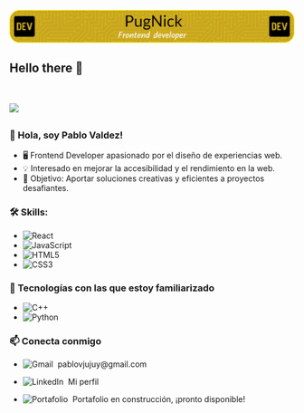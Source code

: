 ![mi banner](github-header-image.png)
## Hello there 👋
# <img src="https://media.giphy.com/media/vLlpbDafjgHystuJ0a/giphy.gif?cid=ecf05e47c0olmh99nltfdds5nlnln6o1d9bkb1k3m9xep7wp&ep=v1_stickers_search&rid=giphy.gif&ct=s" width="200"/>

### 👋 Hola, soy Pablo Valdez!





- 🖥️ Frontend Developer apasionado por el diseño de experiencias web.
- 💡 Interesado en mejorar la accesibilidad y el rendimiento en la web.
- 🌟 Objetivo: Aportar soluciones creativas y eficientes a proyectos desafiantes.

### 🛠 Skills:
- ![React](https://img.shields.io/badge/react-%2320232a.svg?style=for-the-badge&logo=react&logoColor=%2361DAFB)
- ![JavaScript](https://img.shields.io/badge/javascript-%23323330.svg?style=for-the-badge&logo=javascript&logoColor=%23F7DF1E)
- ![HTML5](https://img.shields.io/badge/html5-%23E34F26.svg?style=for-the-badge&logo=html5&logoColor=white)
- ![CSS3](https://img.shields.io/badge/css3-%231572B6.svg?style=for-the-badge&logo=css3&logoColor=white)


### 🧩 Tecnologías con las que estoy familiarizado
- ![C++](https://img.shields.io/badge/c++-%2300599C.svg?style=for-the-badge&logo=c%2B%2B&logoColor=white)
- ![Python](https://img.shields.io/badge/python-3670A0?style=for-the-badge&logo=python&logoColor=ffdd54)


### 📫 Conecta conmigo
- <p style="display: flex; align-items: center;">
  <img src="https://img.shields.io/badge/-Gmail-D14836?logo=gmail&logoColor=white&style=flat" alt="Gmail" style="vertical-align: middle; margin-right: 8px;" />
  <a href="mailto:pablovjujuy@gmail.com" style="text-decoration: none; color: inherit;">pablovjujuy@gmail.com</a>
</p>

- <p style="display: flex; align-items: center;">
  <img src="https://img.shields.io/badge/-LinkedIn-0077B5?logo=linkedin&logoColor=white&style=flat" alt="LinkedIn" style="vertical-align: middle; margin-right: 8px;" />
  <a href="https://www.linkedin.com/in/pablo-valdez-720439276/" style="text-decoration: none; color: inherit;">Mi perfil</a>
</p>

- <p style="display: flex; align-items: center;">
  <img src="https://img.shields.io/badge/-Portafolio-000000?logo=internet-explorer&logoColor=white&style=flat" alt="Portafolio" style="vertical-align: middle; margin-right: 8px;" />
  <span  style="text-decoration: none; color: inherit;">Portafolio en construcción, ¡pronto disponible!</span>
</p>





<!--
**PugNick/PugNick** is a ✨ _special_ ✨ repository because its `README.md` (this file) appears on your GitHub profile.




Here are some ideas to get you started:

- 🔭 I’m currently working on ...
- 🌱 I’m currently learning ...
- 👯 I’m looking to collaborate on ...
- 🤔 I’m looking for help with ...
- 💬 Ask me about ...
- 📫 How to reach me: ...
- 😄 Pronouns: ...
- ⚡ Fun fact: ...
-->
